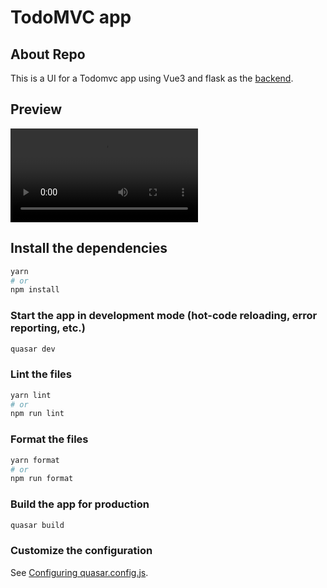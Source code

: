# TodoMVC app

## About Repo

This is a UI for a Todomvc app using Vue3 and flask as the [backend](https://github.com/skngetich/todomvc-backend).

## Preview

![Watch the video](./todomvc-ui.webm)


## Install the dependencies
```bash
yarn
# or
npm install
```

### Start the app in development mode (hot-code reloading, error reporting, etc.)
```bash
quasar dev
```


### Lint the files
```bash
yarn lint
# or
npm run lint
```


### Format the files
```bash
yarn format
# or
npm run format
```


### Build the app for production
```bash
quasar build
```

### Customize the configuration
See [Configuring quasar.config.js](https://v2.quasar.dev/quasar-cli-vite/quasar-config-js).
